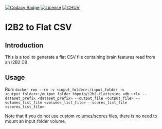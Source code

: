 [![Codacy Badge](https://api.codacy.com/project/badge/Grade/fb780f78362846d4873f44e98ca71095)](https://www.codacy.com/app/mirco-nasuti/i2b2-flattening?utm_source=github.com&amp;utm_medium=referral&amp;utm_content=LREN-CHUV/i2b2-flattening&amp;utm_campaign=Badge_Grade)
[![License](https://img.shields.io/badge/license-Apache--2.0-blue.svg)](https://github.com/LREN-CHUV/i2b2-flattening/blob/master/LICENSE)
[![CHUV](https://img.shields.io/badge/CHUV-LREN-AF4C64.svg)](https://www.unil.ch/lren/en/home.html)

# I2B2 to Flat CSV

## Introduction

This is a tool to generate a flat CSV file containing brain features read from an I2B2 DB.

## Usage

Run: `docker run --rm -v <input_folder>:/input_folder -v <output_folder>:/output_folder hbpmip/i2b2-flattening <db_url>
--dataset_prefix <dataset_prefix>
--output_file <output_file>
--volumes_list_file <volumes_list_file>
--scores_list_file <scores_list_file>`

Note that if you do not use custom volumes/scores files, there is no need to mount an input_folder volume.
